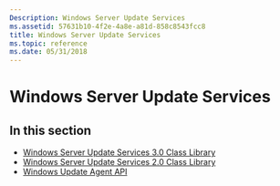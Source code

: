 ```yaml
---
Description: Windows Server Update Services
ms.assetid: 57631b10-4f2e-4a8e-a81d-858c8543fcc8
title: Windows Server Update Services
ms.topic: reference
ms.date: 05/31/2018
---
```


# Windows Server Update Services

## In this section

-   [Windows Server Update Services 3.0 Class Library](https://msdn.microsoft.com/en-us/library/ms744624(v=VS.85).aspx)
-   [Windows Server Update Services 2.0 Class Library](windows-server-update-services-2-0-class-library.md)
-   [Windows Update Agent API](https://docs.microsoft.com/windows/desktop/Wua_Sdk/portal-client)

 

 



